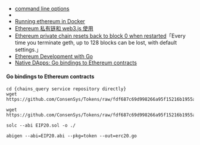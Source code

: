 - [command line options](https://github.com/ethereum/go-ethereum/wiki/Command-Line-Options)
-
- [Running ethereum in Docker](https://github.com/ethereum/go-ethereum/wiki/Running-in-Docker)
- [Ethereum 私有链和 web3.js 使用](https://huangwenwei.com/blogs/ethereum-private-chain-and-web3js)
- [Ethereum private chain resets back to block 0 when restarted](https://ethereum.stackexchange.com/questions/39922/ethereum-private-chain-resets-back-to-block-0-when-restarted)「Every time you terminate geth, up to 128 blocks can be lost, with default settings.」
- [Ethereum Development with Go](https://goethereumbook.org/en/)
- [Native DApps: Go bindings to Ethereum contracts](https://github.com/ethereum/go-ethereum/wiki/Native-DApps:-Go-bindings-to-Ethereum-contracts)

#### Go bindings to Ethereum contracts
```
cd {chains_query service repository directly}
wget https://github.com/ConsenSys/Tokens/raw/fdf687c69d998266a95f15216b1955a4965a0a6d/contracts/eip20/EIP20.sol

wget https://github.com/ConsenSys/Tokens/raw/fdf687c69d998266a95f15216b1955a4965a0a6d/contracts/eip20/EIP20Interface.sol

solc --abi EIP20.sol -o ./

abigen --abi=EIP20.abi --pkg=token --out=erc20.go
```
